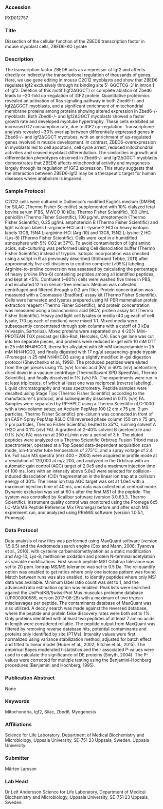 ### Accession
PXD012757

### Title
Dissection of the cellular function of the ZBED6 transcription factor in mouse myoblast cells, ZBED6-KO Lysate

### Description
The transcription factor ZBED6 acts as a repressor of Igf2 and affects directly or indirectly the transcriptional regulation of thousands of genes. Here, we use gene editing in mouse C2C12 myoblasts and show that ZBED6 regulates Igf2 exclusively through its binding site 5′-GGCTCG-3′ in intron 1 of Igf2. Deletion of this motif (Igf2ΔGGCT) or complete ablation of Zbed6 leads to ~20-fold up-regulation of IGF2 protein. Quantitative proteomics revealed an activation of Ras signaling pathway in both Zbed6-/- and Igf2ΔGGCT myoblasts, and a significant enrichment of mitochondrial membrane proteins among proteins showing altered expression in Zbed6-/- myoblasts. Both Zbed6-/- and Igf2ΔGGCT myoblasts showed a faster growth rate and developed myotube hypertrophy. These cells exhibited an increased O2 consumption rate, due to IGF2 up-regulation. Transcriptome analysis revealed ~30% overlap between differentially expressed genes in Zbed6-/- and Igf2ΔGGCT myotubes, with an enrichment of up-regulated genes involved in muscle development. In contrast, ZBED6-overexpression in myoblasts led to cell apoptosis, cell cycle arrest, reduced mitochondrial activities and ceased myoblast differentiation. The similarities in growth and differentiation phenotypes observed in Zbed6-/- and Igf2ΔGGCT myoblasts demonstrates that ZBED6 affects mitochondrial activity and myogenesis largely through its regulation of IGF2 expression. This study suggests that the interaction between ZBED6-Igf2 may be a therapeutic target for human diseases where anabolism is impaired.

### Sample Protocol
C2C12 cells were cultured in Dulbecco's modified Eagle's medium (DMEM) for SILAC (Thermo Fisher Scientific) supplemented with 10% dialyzed fetal bovine serum (FBS, MWCO 10 kDa; Thermo Fisher Scientific), 100 U/mL penicillin (Thermo Fisher Scientific), 100 μg/mL streptomycin (Thermo Fisher Scientific), 0.25 μg/mL amphotericin B (Thermo Fisher Scientific) and light isotopic labels L-arginine-HCl and L-lysine-2 HCl or heavy isotopic labels 13C6, 15N4 L-arginine-HCl (Arg-10) and 13C6, 15N2 L-lysine-2 HCl (Lys-8) (Thermo Fisher Scientific). Cells were kept in a humidified atmosphere with 5% CO2 at 37°C. To avoid contamination of light amino acids, sub-culturing was performed using Cell dissociation buffer (Thermo Fisher Scientific) instead of trypsin. Isotopic incorporation was checked using a script in R as previously described (Stöhrand Tebbe, 2011) after approximately five cell divisions to confirm complete (>95%) labeling. Arginine-to-proline conversion was assessed by calculating the percentage of heavy proline (Pro-6) containing peptides among all identified peptides, and kept at <5%. Confluent (~80%) cells were washed five times in PBS, and incubated 12 h in serum-free medium. Medium was collected, centrifuged and filtered through a 0.2 μm filter. Protein concentration was measured with a Coomassie (Bradford) assay kit (Thermo Fisher Scientific). Cells were harvested and lysates prepared using M-PER mammalian protein extraction reagent (Thermo Fisher Scientific), and protein concentration was measured using a bicinchoninic acid (BCA) protein assay kit (Thermo Fisher Scientific). Heavy and light cell lysates or media (40 μg each of cell lysate, 170 μg each of medium) were mixed 1:1. Mixed media were subsequently concentrated through spin columns with a cutoff of 3 kDa (Vivaspin, Sartorius). Mixed proteins were separated on a 4-20% Mini-PROTEAN TGX precast gel (Bio-Rad, Hercules, CA). Each gel lane was cut into ten separate pieces, and proteins were reduced in-gel with 10 mM DTT in 25 mM NH4HCO3, thereafter alkylated with 55 mM iodoacetamide in 25 mM NH4HCO3, and finally digested with 17 ng/μl sequencing-grade trypsin (Promega) in 25 mM NH4HCO3 using a slightly modified in-gel digestion protocol (Shevchenko et al., 1996). The produced peptides were eluted from the gel pieces using 1% (v/v) formic acid (FA) in 60% (v/v) acetonitrile, dried down in a vacuum centrifuge (ThermoSavant SPD SpeedVac, Thermo Scientific), and finally dissolved in 1% (v/v) FA. The experiments were run in at least triplicates, of which at least one was reciprocal (reverse labeling). Liquid chromatography and mass spectrometry. Peptide samples were desalted using Stage Tips (Thermo Fisher Scientific) according to the manufacturer's protocol, and subsequently dissolved in 0.1% (v/v) FA. Samples were separated by RP-HPLC using a Thermo Scientific nLC-1000 with a two-column setup; an Acclaim PepMap 100 (2 cm x 75 μm, 3 μm particles, Thermo Fisher Scientific) pre-column was connected in front of an EASY-Spray PepMap RSLC C18 reversed phase column (50 cm x 75 μm, 2 μm particles, Thermo Fisher Scientific) heated to 35°C, running solvent A (H2O and 0.1% (v/v) FA). A gradient of 2–40% solvent B (acetonitrile and 0.1% (v/v) FA) was run at 250 nL/min over a period of 3 h. The eluted peptides were analyzed on a Thermo Scientific Orbitrap Fusion Tribrid mass spectrometer, operated at a Top Speed data-dependent acquisition scan mode, ion-transfer tube temperature of 275°C, and a spray voltage of 2.4 kV. Full scan MS spectra (m/z 400 – 2000) were acquired in profile mode at a resolution of 120,000 at m/z 200, and analyzed in the Orbitrap with an automatic gain control (AGC) target of 2.0e5 and a maximum injection time of 100 ms. Ions with an intensity above 5.0e3 were selected for collision-induced dissociation (CID) fragmentation in the linear ion trap at a collision energy of 30%. The linear ion trap AGC target was set at 1.0e4 with a maximum injection time of 40 ms, and data was collected at centroid mode. Dynamic exclusion was set at 60 s after the first MS1 of the peptide. The system was controlled by Xcalibur software (version 3.0.63.3, Thermo Scientific). Instrument quality control was monitored using the Promega 6x5 LC-MS/MS Peptide Reference Mix (Promega) before and after each MS experiment run, and analyzed using PReMiS software (version 1.0.5.1, Promega).

### Data Protocol
Data analysis of raw files was performed using MaxQuant software (version 1.5.6.5) and the Andromeda search engine (Cox and Mann, 2008; Tyanova et al., 2016), with cysteine carbamidomethylation as a static modification and Arg-10, Lys-8, methionine oxidation and protein N-terminal acetylation as variable modifications. First search peptide MS1 Orbitrap tolerance was set to 20 ppm. Iontrap MS/MS tolerance was set to 0.5 Da. The re-quantify option was enabled to get ratios where only one isotope pattern was found. Match between runs was also enabled, to identify peptides where only MS1 data was available. Minimum label ratio count was set to 1, and the advanced ratio estimation option was enabled. Peak lists were searched against the UniProtKB/Swiss-Prot Mus musculus proteome database (UP000000589, version 2017-08-28) with a maximum of two trypsin miscleavages per peptide. The contaminants database of MaxQuant was also utilized. A decoy search was made against the reversed database, where the peptide and protein false discovery rates were both set to 1%. Only proteins identified with at least two peptides of at least 7 amino acids in length were considered reliable. The peptide output from MaxQuant was filtered by removing reverse database hits, potential contaminants and proteins only identified by site (PTMs). Intensity values were first normalized using variance stabilization method, adjusted for batch effect and fitted to linear model (Huber et al., 2002; Ritchie et al., 2015). The empirical Bayes moderated t-statistics and their associated P-values were used to calculate the significance of DE proteins (Smyth, 2004). The P-values were corrected for multiple testing using the Benjamini–Hochberg procedures (Benjamini and Hochberg, 1995).

### Publication Abstract
None

### Keywords
Mitochondria, Igf2, Silac, Zbed6, Myogenesis

### Affiliations
Science for Life Laboratory, Department of Medical Biochemistry and Microbiology, Uppsala University, SE-751 23 Uppsala, Sweden.
Uppsala University

### Submitter
Mårten Larsson

### Lab Head
Dr Leif Andersson
Science for Life Laboratory, Department of Medical Biochemistry and Microbiology, Uppsala University, SE-751 23 Uppsala, Sweden.


